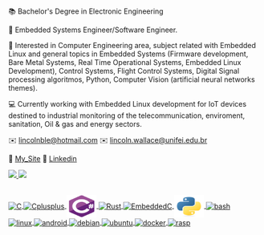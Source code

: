    :books: Bachelor's Degree in Electronic Engineering
   
   📡 Embedded Systems Engineer/Software Engineer.
   
   :pushpin: Interested in Computer Engineering area, subject related with Embedded Linux and general topics in Embedded Systems (Firmware development, Bare Metal Systems, Real Time Operational Systems, Embedded Linux Development), Control Systems, Flight Control Systems, Digital Signal processing algoritmos, Python, Computer Vision (artificial neural networks themes).
   
   :computer: Currently working with Embedded Linux development for IoT devices destined to industrial monitoring of the telecommunication, enviroment, sanitation, Oil & gas and energy sectors. 
            
  ✉️ lincolnble@hotmail.com
  ✉️ lincoln.wallace@unifei.edu.br
  
  🔗 [My_Site](http://bit.ly/CV_LINCOLN "Lincoln's website")      🔗 [Linkedin](https://www.linkedin.com/in/lincoln-wallace-64ab29138/ "Lincoln's Linkedin")
  
 <div>
  <a href="http://bit.ly/CV_LINCOLN">
  <img height="180em" src="https://github-readme-stats.vercel.app/api?username=LOCNNIL&show_icons=true&theme=github_dark&include_all_commits=true&count_private=true"/>
  <img height="180em" src="https://github-readme-stats.vercel.app/api/top-langs/?username=LOCNNIL&layout=compact&langs_count=7&theme=github_dark"/>
</div>
   
<div style="display: inline_block"><br>
          
  <img align="center" alt="C" height="45" width="60" img src="https://cdn.jsdelivr.net/gh/devicons/devicon/icons/c/c-original.svg"></img>
  <img align="center" alt="Cplusplus" height="45" width="60" img src="https://cdn.jsdelivr.net/gh/devicons/devicon/icons/cplusplus/cplusplus-original.svg"></img>
  <img align="center" alt="Csharp" height="45" width="60" src="https://raw.githubusercontent.com/devicons/devicon/master/icons/csharp/csharp-original.svg"></img>
  <img align="center" alt="Rust" height="67.5" width="90" src="https://cdn.jsdelivr.net/gh/devicons/devicon/icons/rust/rust-plain.svg"></img>
  <img align="center" alt="EmbeddedC" height="45" width="60" img src="https://cdn.jsdelivr.net/gh/devicons/devicon/icons/embeddedc/embeddedc-original.svg"></img>
  <img align="center" alt="Python" height="45" width="60" src="https://raw.githubusercontent.com/devicons/devicon/master/icons/python/python-original.svg"></img>
  <img align="center" alt="bash"  height="45" width="60" src="https://cdn.jsdelivr.net/gh/devicons/devicon/icons/bash/bash-original.svg"></img>
  <br />
  <img align="center" alt="linux"  height="45" width="60" src="https://icongr.am/devicon/linux-original.svg"></img>
  <img align="center" alt="android"  height="45" width="60" src="https://cdn.jsdelivr.net/gh/devicons/devicon/icons/android/android-original.svg"></img>
  <img align="center" alt="debian"  height="45" width="60" src="https://cdn.jsdelivr.net/gh/devicons/devicon/icons/debian/debian-original.svg"></img>
  <img align="center" alt="ubuntu"  height="45" width="60" src="https://cdn.jsdelivr.net/gh/devicons/devicon/icons/ubuntu/ubuntu-plain.svg"></img>
  <img align="center" alt="docker"  height="67.5" width="90" src="https://cdn.jsdelivr.net/gh/devicons/devicon/icons/docker/docker-original.svg"></img>
  <img align="center" alt="rasp"  height="45" width="60" src="https://cdn.jsdelivr.net/gh/devicons/devicon/icons/raspberrypi/raspberrypi-original.svg"></img>
</div>
<!--Remeber to add a gif  here!-->
